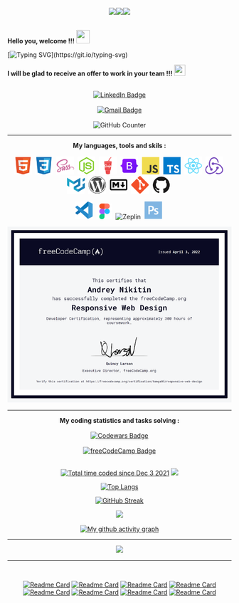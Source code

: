 <br>
<div id="header" align="center">
<img src="https://media0.giphy.com/media/ln7z2eWriiQAllfVcn/giphy.gif?cid=6c09b952owhu2s55xdcpopiyf5kqy5jvpgem3yusodg2pt9t&rid=giphy.gif&ct=s" width="70"/><img src="https://miro.medium.com/max/952/1*JhfgzVXA0lvAIGIfRICRfA.gif" width="70"/><img src="https://media.giphy.com/media/du3J3cXyzhj75IOgvA/giphy.gif" width="70"/>
</div>
<br>

<!-- <br>
<div id="header" align="center">
<img src="https://miro.medium.com/max/952/1*JhfgzVXA0lvAIGIfRICRfA.gif" height="75" width="75">
</div>
<br> -->

**Hello you, welcome !!!**   <img src="https://media.giphy.com/media/hvRJCLFzcasrR4ia7z/giphy.gif" height="30" width="30"> 
<!-- <img src="https://miro.medium.com/max/952/1*JhfgzVXA0lvAIGIfRICRfA.gif" height="30" width="30"> -->

[![Typing SVG](https://readme-typing-svg.herokuapp.com?font=Roboto&size=23&duration=4000&color=020709&background=FFFFFF00&multiline=true&width=1510&height=340&lines=I'm+Andrey+Nikitin%2C+from+Moscow%2C+Russia.;%20;I+am+a+HTML%2FCSS%2FJS%2FReact+Front-end+developer+with+holistic+knowledge+of+software+development.+Highly+motivated%2C+strong+ambition+and+regular;work+improves+me+to+become+better+and+better+every+day.+I'd+like+to+find+great+team%2C+where+I+will+be+able+to+realize+my+potential+and+apply+my;skills.;%20;My+skills%3A+working+with+graphic+editors+Photoshop%2C+Zeplin%2C+Figma%2C+code+editor+Visual+Studio+Code+and+WebStorm%2C+working+with+Typescript+and+Redux%2C+HTML5%2C+CSS3%2C+semantics%2C+BEM-naming%2C+cross-;browser+compatibility%2C+Flexbox+layout%2C+positioning%2C+pseudo-elements%2C+pseudo-classes%2C+working+with+Github+and+Git%2C+deploy+projects+on+Github%2C;task+manager+Gulp%2C+SASS%2FSCSS+preprocessor%2C+adaptability+(%40media+querys)%2C+CSS+Shapes%2C+transformations%2C+animations%2C+animations+librarys%2C+work;in+team%2C+code+for+React+(Node.js%2C+NPM%2C+NVM)%2C+Grid+layout%2C+Mobile+first%2C+installation+and+configuration+Swiper%2C+Pixel-perfect%2C+Material+UI%2C+Styled;Components%2C+SVG%2C+SVG-sprites%2C+code+for+CMS+(WordPress)%2C+Magnific+Popup+library%2C+code+for+e-mail+newsletters%2C+tasks+solving+freeCodeCamp;and+Codewars%2C+a+little+Markdown+coding.)](https://git.io/typing-svg)

<!-- I'm Andrey Nikitin, from Moscow, Russia.

I am a HTML/CSS/JS Front-end developer with holistic knowledge of software development. Highly motivated, strong ambition and regular work improves me to become better and better every day. I'd like to find great team, where I will be able to realize my potential and apply my skills.

My skills: working with graphic editors Photoshop, Zeplin, Figma, code editor Visual Studio Code and WebStorm, working with Typescript and Redux, HTML5, CSS3, semantics, BEM-naming, cross-browser compatibility, Flexbox layout, positioning, pseudo-elements, pseudo-classes, working with Github and Git, deploy projects on Github, task manager Gulp, SASS/SCSS preprocessor, adaptability (@media querys), CSS Shapes, transformations, animations, animations librarys, work in team, code for React (Node.js, NPM, NVM), Grid layout, Mobile first, installation and configuration Swiper, Pixel-perfect, Material UI, Styled Components, SVG, SVG-sprites, code for CMS (WordPress), Magnific Popup library, code for e-mail newsletters, tasks solving freeCodeCamp and Codewars, a little Markdown coding. -->

**I will be glad to receive an offer to work in your team !!!** <img src="https://media.giphy.com/media/qyjQsUt0p0TT2/giphy.gif" height="25" width="25">
<br> 
<br>
<div align="center">
<a href="https://www.linkedin.com/in/andrey-nikitin-rus/">
<img src="https://img.shields.io/badge/LinkedIn-blue?logo=linkedin&logoColor=white&style=default" height="30" alt="LinkedIn Badge"/>
</a>
<div>
<br>
<div align="center">
<a href="mailto:tamga05@gmail.com">
<img src="https://img.shields.io/badge/Gmail-red?logo=gmail&logoColor=white&style=default" height="30" alt="Gmail Badge"/>
</a>
<div>

<br>
<div id="badges" align="center">
<img src="https://komarev.com/ghpvc/?username=tamga05&style=default&color=orange" height="30" alt="GitHub Counter"/>
</div>

****
<div align="center">
<strong>My languages, tools and skils :</strong>
<br>
<br>
<div>
<img src="https://github.com/devicons/devicon/blob/master/icons/html5/html5-original.svg" title="HTML5" alt="HTML" width="40" height="40"/>&nbsp;
<img src="https://github.com/devicons/devicon/blob/master/icons/css3/css3-original.svg"  title="CSS3" alt="CSS" width="40" height="40"/>&nbsp;
<img src="https://github.com/devicons/devicon/blob/master/icons/sass/sass-original.svg" title="SASS" alt="SASS" width="40" height="40"/>&nbsp;
<img src="https://github.com/devicons/devicon/blob/master/icons/nodejs/nodejs-original.svg" title="NodeJS" alt="NodeJS" width="40" height="40"/>&nbsp;
<img src="https://github.com/devicons/devicon/blob/master/icons/gulp/gulp-plain.svg" title="Gulp" alt="Gulp" width="40" height="40"/>&nbsp;
<img src="https://github.com/devicons/devicon/blob/master/icons/bootstrap/bootstrap-original.svg" title="Bootstrap" alt="Bootstrap" width="40" height="40"/>&nbsp;
<img src="https://github.com/devicons/devicon/blob/master/icons/javascript/javascript-original.svg" title="JavaScript" alt="JavaScript" width="40" height="40"/>&nbsp;
<img src="https://github.com/devicons/devicon/blob/master/icons/typescript/typescript-original.svg" title="TypeScript" alt="TypeScript" width="40" height="40"/>&nbsp;
<img src="https://github.com/devicons/devicon/blob/master/icons/react/react-original.svg" title="React" alt="React" width="40" height="40"/>&nbsp;
<img src="https://github.com/devicons/devicon/blob/master/icons/redux/redux-original.svg" title="Redux" alt="Redux " width="40" height="40"/>&nbsp;
<img src="https://github.com/devicons/devicon/blob/master/icons/materialui/materialui-original.svg" title="Material UI" alt="Material UI" width="40" height="40"/>&nbsp;
<img src="https://github.com/devicons/devicon/blob/master/icons/wordpress/wordpress-plain.svg" title="WordPress" alt="WordPress" width="40" height="40"/>&nbsp;
<img src="https://github.com/devicons/devicon/blob/master/icons/markdown/markdown-original.svg" title="Markdown" alt="Markdown" width="40" height="40"/>&nbsp;
<img src="https://github.com/devicons/devicon/blob/master/icons/git/git-original.svg" title="Git" alt="Git" width="40" height="40"/>&nbsp;
<img src="https://github.com/devicons/devicon/blob/master/icons/github/github-original.svg" title="GitHub" alt="GitHub" width="40" height="40"/>&nbsp;

<img src="https://github.com/devicons/devicon/blob/master/icons/vscode/vscode-original.svg" title="VSCode" alt="VSCode" width="40" height="40"/>&nbsp;
<img src="https://github.com/devicons/devicon/blob/master/icons/figma/figma-original.svg" title="Figma" alt="Figma" width="35" height="35"/>&nbsp;
<img src="https://github.com/zeplin/zeplin-workbook/blob/master/img/logo.svg" title="Zeplin" alt="Zeplin" width="40" height="40"/>&nbsp;
<img src="https://github.com/devicons/devicon/blob/master/icons/photoshop/photoshop-plain.svg" title="Photoshop" alt="Photoshop" width="40" height="40"/>&nbsp;
</div>
</div>
  
![Certificat freeCodeCamp](https://github.com/tamga05/tamga05/blob/main/freeCodeCamp.png)

<hr>
 
<div align="center">
<strong>My coding statistics and tasks solving :</strong>
<br>
<br>

<div id="badges">
<a href="https://www.codewars.com/users/Andrey%20Nikitin/">
<img src="https://img.shields.io/badge/Codewars-red?style=default&logo=Codewars&logoColor=white" height="30" alt="Codewars Badge"/>
</a>
</div>
<br>
<div id="badges">
<a href="https://www.freecodecamp.org/tamga05/">
<img src="https://img.shields.io/badge/freeCodeCamp-black?style=default&logo=freeCodeCamp&logoColor=white" height="30" alt="freeCodeCamp Badge"/>
</a>
</div>
<br>

<a href="https://wakatime.com/@d1404803-9fc1-4524-ad54-f97ce2c8dea1"><img src="https://wakatime.com/badge/user/d1404803-9fc1-4524-ad54-f97ce2c8dea1.svg?style=default" height="30" alt="Total time coded since Dec 3 2021" /></a>
<img src="https://wakatime.com/share/@tamga05/fe99d930-cf3b-4f87-96da-8f22ca36009d.svg" height="700"/>  

<!-- [![My Wakatime activity](https://github-readme-stats.vercel.app/api/wakatime?username=tamga05)](https://github.com/anuraghazra/github-readme-stats) -->
[![Top Langs](https://github-readme-stats.vercel.app/api/top-langs/?username=tamga05&card_width=765&&layout=compact&theme=white)](https://github.com/anuraghazra/github-readme-stats)

[![GitHub Streak](http://github-readme-streak-stats.herokuapp.com?user=tamga05&theme=white&date_format=j%20M%5B%20Y%5D)](https://git.io/streak-stats)

</div>
  
![](https://github-profile-summary-cards.vercel.app/api/cards/productive-time?username=tamga05&theme=github)
  
[![My github activity graph](https://activity-graph.herokuapp.com/graph?username=tamga05&theme=github-light&point=33A0F5)](https://github.com/tamga05/github-readme-activity-graph)
   
<hr>

<div id="header" align="center">
<img src="https://media.giphy.com/media/l3q2FnW3yZRJVZH2g/giphy.gif" width="200"/>
</div>

<hr>
<br>

[![Readme Card](https://github-readme-stats.vercel.app/api/pin/?username=tamga05&repo=Counter_React)](https://tamga05.github.io/Counter_React/)
[![Readme Card](https://github-readme-stats.vercel.app/api/pin/?username=tamga05&repo=TODO_list_React)](https://tamga05.github.io/TODO_list_React/)
[![Readme Card](https://github-readme-stats.vercel.app/api/pin/?username=tamga05&repo=Samurai_Way_React)](https://tamga05.github.io/Samurai_Way_React/)
[![Readme Card](https://github-readme-stats.vercel.app/api/pin/?username=tamga05&repo=Counter_React)](https://tamga05.github.io/Counter_React/)
[![Readme Card](https://github-readme-stats.vercel.app/api/pin/?username=tamga05&repo=Counter_React)](https://tamga05.github.io/Counter_React/)
[![Readme Card](https://github-readme-stats.vercel.app/api/pin/?username=tamga05&repo=React-podrobno_React)](https://tamga05.github.io/React-podrobno_React/)
[![Readme Card](https://github-readme-stats.vercel.app/api/pin/?username=tamga05&repo=Microtasks_1-6_React)](https://tamga05.github.io/Microtasks_1-6_React/)
[![Readme Card](https://github-readme-stats.vercel.app/api/pin/?username=tamga05&repo=Microtasks_7_React)](https://tamga05.github.io/Microtasks_7_React/)


